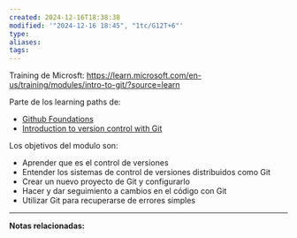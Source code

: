 ```yaml
---
created: 2024-12-16T18:38:38
modified: '"2024-12-16 18:45", "1tc/G12T+6"'
type: 
aliases: 
tags: 
---
```

Training de Microsft:
https://learn.microsoft.com/en-us/training/modules/intro-to-git/?source=learn

Parte de los learning paths de:
- [Github Foundations](https://learn.microsoft.com/en-us/collections/o1njfe825p602p)
- [Introduction to version control with Git](https://learn.microsoft.com/training/paths/intro-to-vc-git/)

Los objetivos del modulo son:
- Aprender que es el control de versiones
- Entender los sistemas de control de versiones distribuidos como Git
- Crear un nuevo proyecto de Git y configurarlo
- Hacer y dar seguimiento a cambios en el código con Git
- Utilizar Git para recuperarse de errores simples




--- 
 **Notas relacionadas:**
 